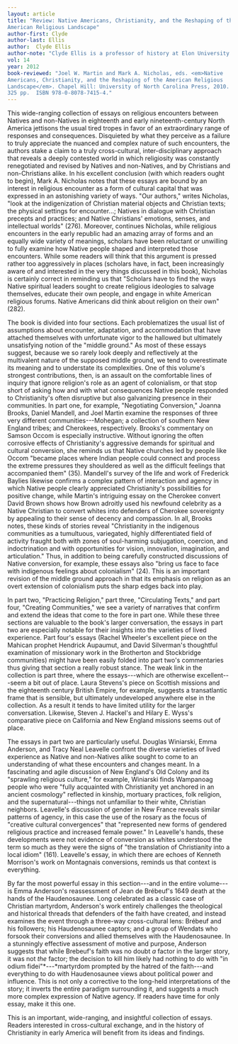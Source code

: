 ```yaml
---
layout: article
title: "Review: Native Americans, Christianity, and the Reshaping of the 
American Religious Landscape"
author-first: Clyde
author-last: Ellis
author:  Clyde Ellis
author-note: "Clyde Ellis is a professor of history at Elon University."
vol: 14
year: 2012
book-reviewed: "Joel W. Martin and Mark A. Nicholas, eds. <em>Native 
Americans, Christianity, and the Reshaping of the American Religious 
Landscape</em>. Chapel Hill: University of North Carolina Press, 2010. xiii, 
325 pp.  ISBN 978-0-8078-7415-4."
---
```


This wide-ranging collection of essays on religious encounters between
Natives and non-Natives in eighteenth and early nineteenth-century North
America jettisons the usual tired tropes in favor of an extraordinary
range of responses and consequences. Disquieted by what they perceive as
a failure to truly appreciate the nuanced and complex nature of such
encounters, the authors stake a claim to a truly cross-cultural,
inter-disciplinary approach that reveals a deeply contested world in
which religiosity was constantly renegotiated and revised by Natives and
non-Natives, and by Christians and non-Christians alike. In his
excellent conclusion (with which readers ought to begin), Mark A.
Nicholas notes that these essays are bound by an interest in religious
encounter as a form of cultural capital that was expressed in an
astonishing variety of ways. "Our authors," writes Nicholas, "look at
the indigenization of Christian material objects and Christian texts;
the physical settings for encounter...; Natives in dialogue with
Christian precepts and practices; and Native Christians' emotions,
senses, and intellectual worlds" (276). Moreover, continues Nicholas,
while religious encounters in the early republic had an amazing array of
forms and an equally wide variety of meanings, scholars have been
reluctant or unwilling to fully examine how Native people shaped and
interpreted those encounters. While some readers will think that this
argument is pressed rather too aggressively in places (scholars have, in
fact, been increasingly aware of and interested in the very things
discussed in this book), Nicholas is certainly correct in reminding us
that "Scholars have to find the ways Native spiritual leaders sought to
create religious ideologies to salvage themselves, educate their own
people, and engage in white American religious forums. Native Americans
did think about religion on their own" (282).

The book is divided into four sections. Each problematizes the usual
list of assumptions about encounter, adaptation, and accommodation that
have attached themselves with unfortunate vigor to the hallowed but
ultimately unsatisfying notion of the "middle ground." As most of these
essays suggest, because we so rarely look deeply and reflectively at the
multivalent nature of the supposed middle ground, we tend to
overestimate its meaning and to understate its complexities. One of this
volume's strongest contributions, then, is an assault on the comfortable
lines of inquiry that ignore religion's role as an agent of colonialism,
or that stop short of asking how and with what consequences Native
people responded to Christianity's often disruptive but also galvanizing
presence in their communities. In part one, for example, "Negotiating
Conversion," Joanna Brooks, Daniel Mandell, and Joel Martin examine the
responses of three very different communities---Mohegan; a collection of
southern New England tribes; and Cherokees, respectively. Brooks's
commentary on Samson Occom is especially instructive. Without ignoring
the often corrosive effects of Christianity's aggressive demands for
spiritual and cultural conversion, she reminds us that Native churches
led by people like Occom "became places where Indian people could
connect and process the extreme pressures they shouldered as well as the
difficult feelings that accompanied them" (35). Mandell's survey of the
life and work of Frederick Baylies likewise confirms a complex pattern
of interaction and agency in which Native people clearly appreciated
Christianity's possibilities for positive change, while Martin's
intriguing essay on the Cherokee convert David Brown shows how Brown
adroitly used his newfound celebrity as a Native Christian to convert
whites into defenders of Cherokee sovereignty by appealing to their
sense of decency and compassion. In all, Brooks notes, these kinds of
stories reveal "Christianity in the indigenous communities as a
tumultuous, variegated, highly differentiated field of activity fraught
both with zones of soul-harming subjugation, coercion, and
indoctrination and with opportunities for vision, innovation,
imagination, and articulation." Thus, in addition to being carefully
constructed discussions of Native conversion, for example, these essays
also "bring us face to face with indigenous feelings about colonialism"
(24). This is an important revision of the middle ground approach in
that its emphasis on religion as an overt extension of colonialism puts
the sharp edges back into play.

In part two, "Practicing Religion," part three, "Circulating Texts," and
part four, "Creating Communities," we see a variety of narratives that
confirm and extend the ideas that come to the fore in part one. While
these three sections are valuable to the book's larger conversation, the
essays in part two are especially notable for their insights into the
varieties of lived experience. Part four's essays (Rachel Wheeler's
excellent piece on the Mahican prophet Hendrick Aupaumut, and David
Silverman's thoughtful examination of missionary work in the Brotherton
and Stockbridge communities) might have been easily folded into part
two's commentaries thus giving that section a really robust stance. The
weak link in the collection is part three, where the essays---which are
otherwise excellent---seem a bit out of place. Laura Stevens's piece on
Scottish missions and the eighteenth century British Empire, for
example, suggests a transatlantic frame that is sensible, but ultimately
undeveloped anywhere else in the collection. As a result it tends to
have limited utility for the larger conversation. Likewise, Steven J.
Hackel's and Hilary E. Wyss's comparative piece on California and New
England missions seems out of place.

The essays in part two are particularly useful. Douglas Winiarski, Emma
Anderson, and Tracy Neal Leavelle confront the diverse varieties of
lived experience as Native and non-Natives alike sought to come to an
understanding of what these encounters and changes meant. In a
fascinating and agile discussion of New England's Old Colony and its
"sprawling religious culture," for example, Winiarski finds Wampanoag
people who were "fully acquainted with Christianity yet anchored in an
ancient cosmology" reflected in kinship, mortuary practices, folk
religion, and the supernatural---things not unfamiliar to their white,
Christian neighbors. Leavelle's discussion of gender in New France
reveals similar patterns of agency, in this case the use of the rosary
as the focus of "creative cultural convergences" that "represented new
forms of gendered religious practice and increased female power." In
Leavelle's hands, these developments were not evidence of conversion as
whites understood the term so much as they were the signs of "the
translation of Christianity into a local idiom" (161). Leavelle's essay,
in which there are echoes of Kenneth Morrison's work on Montagnais
conversions, reminds us that context is everything.

By far the most powerful essay in this section---and in the entire
volume---is Emma Anderson's reassessment of Jean de Brébeuf's 1649 death
at the hands of the Haudenosaunee. Long celebrated as a classic case of
Christian martyrdom, Anderson's work entirely challenges the theological
and historical threads that defenders of the faith have created, and
instead examines the event through a three-way cross-cultural lens:
Brébeuf and his followers; his Haudenosaunee captors; and a group of
Wendats who forsook their conversions and allied themselves with the
Haudenosaunee. In a stunningly effective assessment of motive and
purpose, Anderson suggests that while Brebeuf's faith was no doubt *a*
factor in the larger story, it was not *the* factor; the decision to
kill him likely had nothing to do with "in odium fidei"*---*martyrdom
prompted by the hatred of the faith---and everything to do with
Haudenosaunee views about political power and influence. This is not
only a corrective to the long-held interpretations of the story; it
inverts the entire paradigm surrounding it, and suggests a much more
complex expression of Native agency. If readers have time for only
essay, make it this one.

This is an important, wide-ranging, and insightful collection of essays.
Readers interested in cross-cultural exchange, and in the history of
Christianity in early America will benefit from its ideas and findings.
